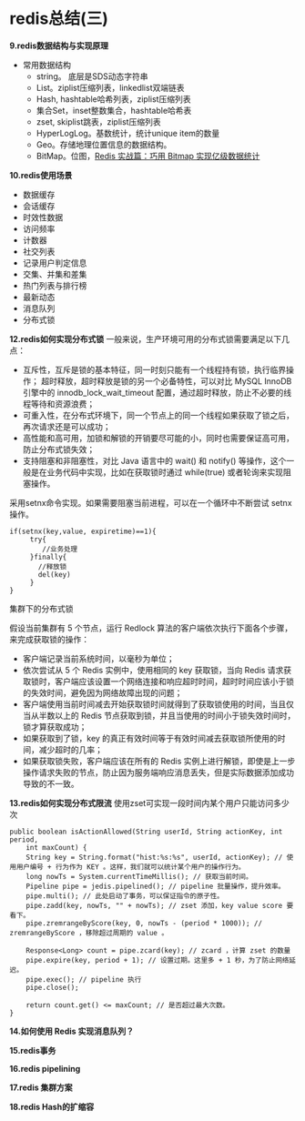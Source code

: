# redis总结(三)
**9.redis数据结构与实现原理**
- 常用数据结构
    - string。 底层是SDS动态字符串
    - List。ziplist压缩列表，linkedlist双端链表
    - Hash, hashtable哈希列表，ziplist压缩列表
    - 集合Set，inset整数集合，hashtable哈希表
    - zset, skiplist跳表，ziplist压缩列表
    - HyperLogLog。基数统计，统计unique item的数量
    - Geo。存储地理位置信息的数据结构。
    - BitMap。位图，[Redis 实战篇：巧用 Bitmap 实现亿级数据统计](https://segmentfault.com/a/1190000040177140)


**10.redis使用场景**
- 数据缓存
- 会话缓存
- 时效性数据
- 访问频率
- 计数器
- 社交列表
- 记录用户判定信息
- 交集、并集和差集
- 热门列表与排行榜
- 最新动态
- 消息队列
- 分布式锁

**12.redis如何实现分布式锁**
一般来说，生产环境可用的分布式锁需要满足以下几点：
- 互斥性，互斥是锁的基本特征，同一时刻只能有一个线程持有锁，执行临界操作；
超时释放，超时释放是锁的另一个必备特性，可以对比 MySQL InnoDB 引擎中的 innodb_lock_wait_timeout 配置，通过超时释放，防止不必要的线程等待和资源浪费；
- 可重入性，在分布式环境下，同一个节点上的同一个线程如果获取了锁之后，再次请求还是可以成功；
- 高性能和高可用，加锁和解锁的开销要尽可能的小，同时也需要保证高可用，防止分布式锁失效；
- 支持阻塞和非阻塞性，对比 Java 语言中的 wait() 和 notify() 等操作，这个一般是在业务代码中实现，比如在获取锁时通过 while(true) 或者轮询来实现阻塞操作。

采用setnx命令实现。如果需要阻塞当前进程，可以在一个循环中不断尝试 setnx 操作。
```
if(setnx(key,value, expiretime)==1){
     try{
        //业务处理
     }finally{
       //释放锁
       del(key)
     }
}
```

集群下的分布式锁

假设当前集群有 5 个节点，运行 Redlock 算法的客户端依次执行下面各个步骤，来完成获取锁的操作：
- 客户端记录当前系统时间，以毫秒为单位；
- 依次尝试从 5 个 Redis 实例中，使用相同的 key 获取锁，当向 Redis 请求获取锁时，客户端应该设置一个网络连接和响应超时时间，超时时间应该小于锁的失效时间，避免因为网络故障出现的问题；
- 客户端使用当前时间减去开始获取锁时间就得到了获取锁使用的时间，当且仅当从半数以上的 Redis 节点获取到锁，并且当使用的时间小于锁失效时间时，锁才算获取成功；
- 如果获取到了锁，key 的真正有效时间等于有效时间减去获取锁所使用的时间，减少超时的几率；
- 如果获取锁失败，客户端应该在所有的 Redis 实例上进行解锁，即使是上一步操作请求失败的节点，防止因为服务端响应消息丢失，但是实际数据添加成功导致的不一致。

**13.redis如何实现分布式限流**
使用zset可实现一段时间内某个用户只能访问多少次

```
public boolean isActionAllowed(String userId, String actionKey, int period,
    int maxCount) {
    String key = String.format("hist:%s:%s", userId, actionKey); // 使用用户编号 + 行为作为 KEY 。这样，我们就可以统计某个用户的操作行为。
    long nowTs = System.currentTimeMillis(); // 获取当前时间。
    Pipeline pipe = jedis.pipelined(); // pipeline 批量操作，提升效率。
    pipe.multi(); // 此处启动了事务，可以保证指令的原子性。
    pipe.zadd(key, nowTs, "" + nowTs); // zset 添加，key value score 要看下。
    pipe.zremrangeByScore(key, 0, nowTs - (period * 1000)); // zremrangeByScore ，移除超过周期的 value 。

    Response<Long> count = pipe.zcard(key); // zcard ，计算 zset 的数量
    pipe.expire(key, period + 1); // 设置过期。这里多 + 1 秒，为了防止网络延迟。
    pipe.exec(); // pipeline 执行
    pipe.close();

    return count.get() <= maxCount; // 是否超过最大次数。
}
```

**14.如何使用 Redis 实现消息队列？**

**15.redis事务**

**16.redis pipelining**

**17.redis 集群方案**

**18.redis Hash的扩缩容**